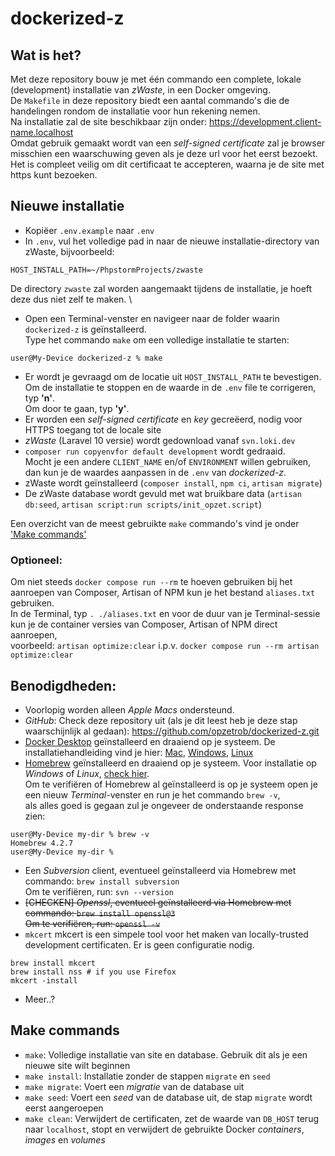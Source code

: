 # dockerized-z
## Wat is het?
Met deze repository bouw je met één commando een complete, lokale (development) installatie van _zWaste_, in een Docker omgeving. \
De `Makefile` in deze repository biedt een aantal commando's die de handelingen rondom de installatie voor hun rekening nemen. \
Na installatie zal de site beschikbaar zijn onder: https://development.client-name.localhost \
Omdat gebruik gemaakt wordt van een _self-signed certificate_ zal je browser misschien een waarschuwing geven als je deze url voor het eerst bezoekt. \
Het is compleet veilig om dit certificaat te accepteren, waarna je de site met https kunt bezoeken.
## Nieuwe installatie
* Kopiëer `.env.example` naar `.env`
* In `.env`, vul het volledige pad in naar de nieuwe installatie-directory van zWaste, bijvoorbeeld:
```dotenv
HOST_INSTALL_PATH=~/PhpstormProjects/zwaste
```
De directory `zwaste` zal worden aangemaakt tijdens de installatie, je hoeft deze dus niet zelf te maken. \
* Open een Terminal-venster en navigeer naar de folder waarin `dockerized-z` is geïnstalleerd. \
Type het commando `make` om een volledige installatie te starten:
```shell
user@My-Device dockerized-z % make
```
* Er wordt je gevraagd om de locatie uit `HOST_INSTALL_PATH` te bevestigen. Om de installatie te stoppen en de waarde in de `.env` file te corrigeren, typ **'n'**. \
  Om door te gaan, typ **'y'**.
* Er worden een _self-signed certificate_ en _key_ gecreëerd, nodig voor HTTPS toegang tot de locale site
* _zWaste_ (Laravel 10 versie) wordt gedownload vanaf `svn.loki.dev`
* `composer run copyenvfor default development` wordt gedraaid. \
  Mocht je een andere `CLIENT_NAME` en/of `ENVIRONMENT` willen gebruiken, dan kun je de waardes aanpassen in de `.env` van _dockerized-z_.
* zWaste wordt geïnstalleerd (`composer install`, `npm ci`, `artisan migrate`)
* De zWaste database wordt gevuld met wat bruikbare data (`artisan db:seed`, `artisan script:run scripts/init_opzet.script`)

Een overzicht van de meest gebruikte `make` commando's vind je onder ['Make commands'](#make-commands)

### Optioneel:
Om niet steeds `docker compose run --rm` te hoeven gebruiken bij het aanroepen van Composer, Artisan of NPM kun je het bestand `aliases.txt` gebruiken. \
In de Terminal, typ `. ./aliases.txt` en voor de duur van je Terminal-sessie kun je de container versies van Composer, Artisan of NPM direct aanroepen, \
voorbeeld: `artisan optimize:clear` i.p.v. `docker compose run --rm artisan optimize:clear`

## Benodigdheden:
* Voorlopig worden alleen _Apple Macs_ ondersteund.
* _GitHub_: Check deze repository uit (als je dit leest heb je deze stap waarschijnlijk al gedaan): https://github.com/opzetrob/dockerized-z.git
* [Docker Desktop](https://www.docker.com/products/docker-desktop/) geïnstalleerd en draaiend op je systeem. De installatiehandleiding vind je hier: [Mac](https://docs.docker.com/desktop/install/mac-install/), [Windows](https://docs.docker.com/desktop/install/windows-install/), [Linux](https://docs.docker.com/desktop/install/linux-install/)
* [Homebrew](https://brew.sh) geïnstalleerd en draaiend op je systeem. Voor installatie op _Windows_ of _Linux_, [check hier](https://docs.brew.sh/Homebrew-on-Linux).\
  Om te verifiëren of Homebrew al geïnstalleerd is op je systeem open je een nieuw _Terminal_-venster en run je het commando `brew -v`, \
  als alles goed is gegaan zul je ongeveer de onderstaande response zien:
```shell
user@My-Device my-dir % brew -v
Homebrew 4.2.7
user@My-Device my-dir %
```
- Een _Subversion_ client, eventueel geïnstalleerd via Homebrew met commando: `brew install subversion` \
  Om te verifiëren, run: `svn --version`
- ~~[CHECKEN] _Openssl_, eventueel geïnstalleerd via Homebrew met commando: `brew install openssl@3` \
  Om te verifiëren, run: `openssl -v`~~
- `mkcert` mkcert is een simpele tool voor het maken van locally-trusted development certificaten. Er is geen configuratie nodig.
```shell
brew install mkcert
brew install nss # if you use Firefox
mkcert -install
```
- Meer..?

## Make commands
* `make`: Volledige installatie van site en database. Gebruik dit als je een nieuwe site wilt beginnen
* `make install`: Installatie zonder de stappen `migrate` en `seed`
* `make migrate`: Voert een _migratie_ van de database uit
* `make seed`: Voert een _seed_ van de database uit, de stap `migrate` wordt eerst aangeroepen
* `make clean`: Verwijdert de certificaten, zet de waarde van `DB_HOST` terug naar `localhost`, stopt en verwijdert de gebruikte Docker _containers_, _images_ en _volumes_
